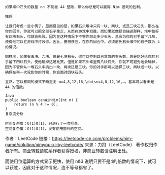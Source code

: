     如果堆中石头的数量 nn 不能被 44 整除，那么你总是可以赢得 Nim 游戏的胜利。
    
    推理
    
    让我们考虑一些小例子。显而易见的是，如果石头堆中只有一块、两块、或是三块石头，那么在你的回合，你就可以把全部石子拿走，从而在游戏中取胜。而如果就像题目描述那样，堆中恰好有四块石头，你就会失败。因为在这种情况下不管你取走多少石头，总会为你的对手留下几块，使得他可以在游戏中打败你。因此，要想获胜，在你的回合中，必须避免石头堆中的石子数为 4 的情况。
    
    同样地，如果有五块、六块、或是七块石头，你可以控制自己拿取的石头数，总是恰好给你的对手留下四块石头，使他输掉这场比赛。但是如果石头堆里有八块石头，你就不可避免地会输掉，因为不管你从一堆石头中挑出一块、两块还是三块，你的对手都可以选择三块、两块或一块，以确保在再一次轮到你的时候，你会面对四块石头。
    
    显然，它以相同的模式不断重复 n=4,8,12,16,\dotsn=4,8,12,16,…，基本可以看出是 44 的倍数。
    
    Java
    public boolean canWinNim(int n) {
        return (n % 4 != 0);
    }
    复杂度分析
    
    时间复杂度：O(1)O(1)，只进行了一次检查。
    空间复杂度：O(1)O(1)，没有使用额外的空间。

作者：LeetCode
链接：https://leetcode-cn.com/problems/nim-game/solution/nimyou-xi-by-leetcode/
来源：力扣（LeetCode）
著作权归作者所有。商业转载请联系作者获得授权，非商业转载请注明出处。

而使用位运算的方式显示更快，使用 n&3 说明只要不是4的倍数的情况下，就可以获胜，因此对于这种情况，连不等号都省了。